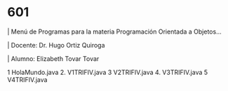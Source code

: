 # 601

| Menú de Programas para la materia Programación Orientada a Objetos...

| Docente: Dr. Hugo Ortiz Quiroga 

| Alumno: Elizabeth Tovar Tovar 

1  HolaMundo.java 
2. V1TRIFIV.java 
3  V2TRIFIV.java 
4. V3TRIFIV.java 
5  V4TRIFIV.java
